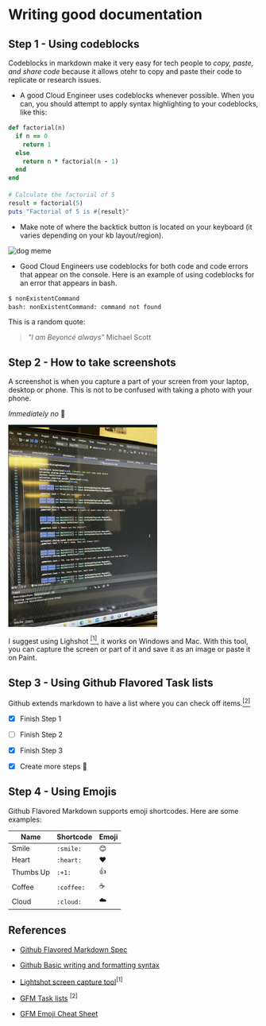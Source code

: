 # Writing good documentation

## Step 1 - Using codeblocks
Codeblocks in markdown make it very easy for tech people to *copy, paste, and share code* because it allows otehr to copy and paste their code to replicate or research issues.

- A good Cloud Engineer uses codeblocks whenever possible. When you can, you should attempt to apply syntax highlighting to your codeblocks, like this:

```ruby
def factorial(n)
  if n == 0
    return 1
  else
    return n * factorial(n - 1)
  end
end

# Calculate the factorial of 5
result = factorial(5)
puts "Factorial of 5 is #{result}"
```


- Make note of where the backtick button is located on your keyboard (it varies depending on your kb layout/region).

<img src="https://github.com/j-crc/github-docs-example/assets/107445418/c5bee169-5064-4236-9e60-e142ca2b4303" alt="dog meme" width="200"> 

- Good Cloud Engineers use codeblocks for both code and code errors that appear on the console. Here is an example of using codeblocks for an error that appears in bash.


```bash
$ nonExistentCommand
bash: nonExistentCommand: command not found
```


This is a random quote:

> _"I am Beyoncé always"_ Michael Scott



## Step 2 - How to take screenshots

A screenshot is when you capture a part of your screen from your laptop, desktop or phone. This is not to be confused with taking a photo with your phone.

_Immediately no_ :raised_back_of_hand:

<img src="/assets/programming-horror.jpg" alt="photo of computer taken with phone" width="300">


I suggest using Lighshot [<sup>[1]</sup>](#references), it works on Windows and Mac. With this tool, you can capture the screen or part of it and save it as an image or paste it on Paint.



## Step 3 - Using Github Flavored Task lists

Github extends markdown to have a list where you can check off items.[<sup>[2]</sup>](#references)

- [x] Finish Step 1
- [ ] Finish Step 2
- [x] Finish Step 3
- [x] Create more steps :tada:


## Step 4 - Using Emojis

Github Flavored Markdown supports emoji shortcodes. Here are some examples:

| Name       | Shortcode   | Emoji |
|------------|------------ |-------|
| Smile      |   `:smile:`   |  😊   |
| Heart      |   `:heart:`   |  ❤️   |
| Thumbs Up  |   `:+1:`      |  👍  |
| Coffee     |   `:coffee:`  |  ☕  |
| Cloud     |   `:cloud:`  |  ☁️  |



## References

- [Github Flavored Markdown Spec](https://github.github.com/gfm/)

- [Github Basic writing and formatting syntax](https://docs.github.com/en/get-started/writing-on-github/getting-started-with-writing-and-formatting-on-github/basic-writing-and-formatting-syntax)

- [Lightshot screen capture tool](https://app.prntscr.com/en/index.html)<sup>[1]</sup>
 
- [GFM Task lists](https://docs.github.com/en/get-started/writing-on-github/getting-started-with-writing-and-formatting-on-github/basic-writing-and-formatting-syntax#task-lists) <sup>[2]</sup>

- [GFM Emoji Cheat Sheet](https://github.com/ikatyang/emoji-cheat-sheet/blob/master/README.md)
  
